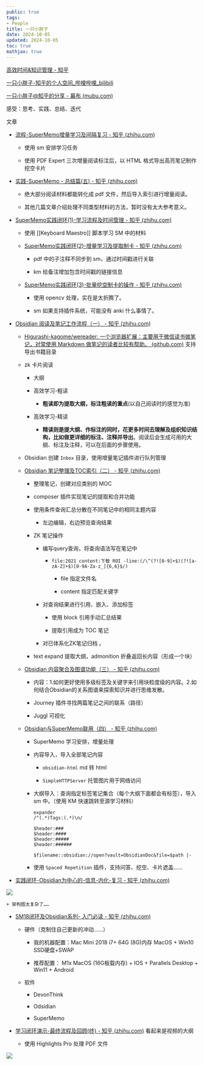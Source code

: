 ```yaml
---
public: true
tags:
- People
title: 一只小胖子
date: 2024-10-05
updated: 2024-10-05
toc: true
mathjax: true
---
```


[高效时间&知识管理 - 知乎](https://www.zhihu.com/column/c_1301897915820695552)

[一只小胖子-知乎的个人空间_哔哩哔哩_bilibili](https://space.bilibili.com/456220830)

[一只小胖子@知乎的分享 - 幕布 (mubu.com)](https://mubu.com/doc/Am76FVHMwO)

感受：思考、实践、总结、迭代



文章

  + [流程-SuperMemo增量学习及间隔复习 - 知乎 (zhihu.com)](https://zhuanlan.zhihu.com/p/341573608)

    + 使用 sm 安排学习任务

    + 使用 PDF Expert 三次增量阅读标注后，以 HTML 格式导出高亮笔记制作挖空卡片

  + [实践-SuperMemo - 总结篇(五) - 知乎 (zhihu.com)](https://zhuanlan.zhihu.com/p/350092242)

    + 绝大部分阅读材料都能转化成 pdf 文件，然后导入索引进行增量阅读。

    + 其他几篇文章介绍处理不同类型材料的方法，暂时没有太大参考意义。

  + [SuperMemo实践闭环(1)-学习流程及时间管理 - 知乎 (zhihu.com)](https://zhuanlan.zhihu.com/p/352413185)

    + 使用 [[Keyboard Maestro]] 脚本学习 SM 中的材料

    + [SuperMemo实践闭环(2)-增量学习及提取制卡 - 知乎 (zhihu.com)](https://zhuanlan.zhihu.com/p/354571964)

      + pdf 中的子注释不同步到 sm，通过时间戳进行关联

      + km 给备注增加包含时间戳的链接信息

    + [SuperMemo实践闭环(3)-批量挖空制卡的操作 - 知乎 (zhihu.com)](https://zhuanlan.zhihu.com/p/354700359)

      + 使用 opencv 处理，实在是太折腾了。

      + sm 如果支持插件系统，可能没有 anki 什么事情了。

  + [Obsidian 阅读及笔记工作流程（一） - 知乎 (zhihu.com)](https://zhuanlan.zhihu.com/p/391728456)

    + [Higurashi-kagome/wereader: 一个浏览器扩展：主要用于微信读书做笔记，对常使用 Markdown 做笔记的读者比较有帮助。 (github.com)](https://github.com/Higurashi-kagome/wereader) 支持导出书籍目录

    + zk 卡片阅读

      + 大纲

      + 高效学习-粗读

        + **粗读即为提取大纲，标注粗读的重点**(以自己阅读时的感觉为准)

      + 高效学习-精读

        + **精读则是提大纲、作标注的同时，花更多时间去理解及组织知识结构，比如做更详细的标注、注释并导出**。阅读后会生成可用的大纲、标注及注释，可以在后面的步骤使用。

    + Obsidian 创建 `Inbox` 目录，使用增量笔记插件进行队列管理

    + [Obsidian 笔记整理及TOC索引（二） - 知乎 (zhihu.com)](https://zhuanlan.zhihu.com/p/389434141)

      + 整理笔记，创建对应类别的 MOC

      + composer 插件实现笔记的提取和合并功能

      + 使用条件查询汇总分散在不同笔记中的相同主题内容

        + 左边编辑，右边预览查询结果

      + ZK 笔记操作

        + 编写query查询，将查询语法写在笔记中

          + `file:2021 content:下载 ROI -line:(/\^(?![0-9]+$)(?![a-zA-Z]+$)[0-9A-Za-z_]{6,6}$/) `

            + file 指定文件名

            + content 指定匹配关键字

        + 对查询结果进行引用、嵌入、添加标签

          + 使用 block 引用手动汇总结果

          + 提取引用成为 TOC 笔记

        + 对已体系化ZK笔记归档 。

      + text expand 提取大纲，admonition 折叠返回长内容（形成一个块）

    + [Obsidian 内容聚合及图谱功能（三） - 知乎 (zhihu.com)](https://zhuanlan.zhihu.com/p/397392641)

      + 内容：1.如何更好使用多级标签及关键字来引用块粒度级的内容。2.如何结合Obsidian的关系图谱来探索知识并进行思维发散。

      + Journey 插件寻找两篇笔记之间的联系（路径）

      + Juggl 可视化

    + [Obsidian与SuperMemo联用（四） - 知乎 (zhihu.com)](https://zhuanlan.zhihu.com/p/397969465)

      + SuperMemo 学习安排，增量处理

      + 内容导入，导入全部笔记内容

        + `obsidian-html` md 转 html

        + `SimpleHTTPServer` 托管图片用于网络访问

      + 大纲导入：查询指定标签笔记集合（每个大纲下面都会有标签），导入 sm 中。（使用 KM 快速跳转至源学习材料）
		```text
		expander
		/^(.*)Tags:(.*)\n/

		$header:###
		$header:####
		$header:#####
		$header:######

		$filename::obsidian://open?vault=ObsidianDoc&file=$path |-
		```

      + 使用 `Spaced Repetition` 插件，支持问答、挖空、卡片遮盖……

  + [实践闭环-Obsidian为中心的-信息-内化-复习 - 知乎 (zhihu.com)](https://zhuanlan.zhihu.com/p/400033451)

![](https://media.xiang578.com/20220116232308.png)

    + 架构图太复杂了……

  + [SM18闭环及Obsidian系列- 入门必读 - 知乎 (zhihu.com)](https://zhuanlan.zhihu.com/p/434575190)

    + 硬件（克制住自己更新的冲动……）

      + 我的机器配置：Mac Mini 2018 i7+ 64G (8G)内存 MacOS + Win10 SSD硬盘+SWAP

      + 推荐配置： M1x MacOS (16G板载内存) + IOS + Parallels Desktop + Win11 + Android

    + 软件

      + DevonThink

      + Odsidian

      + SuperMemo

  + [学习闭环演示-最终流程及回顾(终) - 知乎 (zhihu.com)](https://zhuanlan.zhihu.com/p/443846249) 看起来是视频的大纲

    + 使用 Highlights Pro 处理 PDF 文件

![](https://media.xiang578.com/一只小胖子-流程架构图.png)
